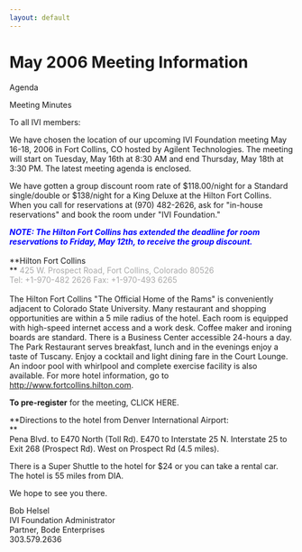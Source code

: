 ```yaml
---
layout: default
---
```

# May 2006 Meeting Information

  
  
Agenda  
  
Meeting Minutes  
  
To all IVI members:  
  
We have chosen the location of our upcoming IVI Foundation meeting May
16-18, 2006 in Fort Collins, CO hosted by Agilent Technologies. The
meeting will start on Tuesday, May 16th at 8:30 AM and end Thursday, May
18th at 3:30 PM. The latest meeting agenda is enclosed.  
  
We have gotten a group discount room rate of $118.00/night for a
Standard single/double or $138/night for a King Deluxe at the Hilton
Fort Collins. When you call for reservations at (970) 482-2626, ask for
"in-house reservations" and book the room under "IVI Foundation."  
  
***<span style="color: #0000ff"> NOTE: The Hilton Fort Collins has
extended the deadline for room reservations to Friday, May 12th, to
receive the group discount.  
</span>***  
**Hilton Fort Collins  
**<span style="color: darkgray"> 425 W. Prospect Road, Fort Collins,
Colorado 80526  
Tel: +1-970-482 2626 Fax: +1-970-493 6265  
</span>  
The Hilton Fort Collins "The Official Home of the Rams" is conveniently
adjacent to Colorado State University. Many restaurant and shopping
opportunities are within a 5 mile radius of the hotel. Each room is
equipped with high-speed internet access and a work desk. Coffee maker
and ironing boards are standard. There is a Business Center accessible
24-hours a day. The Park Restaurant serves breakfast, lunch and in the
evenings enjoy a taste of Tuscany. Enjoy a cocktail and light dining
fare in the Court Lounge. An indoor pool with whirlpool and complete
exercise facility is also available. For more hotel information, go to
http://www.fortcollins.hilton.com.  
  
**To pre-register** for the meeting, CLICK HERE.  
  
**Directions to the hotel from Denver International Airport:  
**  
Pena Blvd. to E470 North (Toll Rd). E470 to Interstate 25 N. Interstate
25 to Exit 268 (Prospect Rd). West on Prospect Rd (4.5 miles).  
  
There is a Super Shuttle to the hotel for $24 or you can take a rental
car. The hotel is 55 miles from DIA.  
  
We hope to see you there.  
  
Bob Helsel  
IVI Foundation Administrator  
Partner, Bode Enterprises  
303.579.2636
